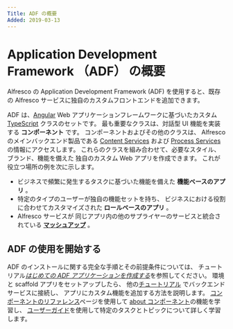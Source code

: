 ```yaml
---
Title: ADF の概要
Added: 2019-03-13
---
```


# Application Development Framework （ADF） の概要

Alfresco の Application Development Framework (ADF) を使用すると、既存の Alfresco サービスに独自のカスタムフロントエンドを追加できます。

ADF は、[Angular](https://angular.io/) Web アプリケーションフレームワークに基づいたカスタム [TypeScript](https://www.typescriptlang.org/) クラスのセットです。
最も重要なクラスは、対話型 UI 機能を実装する **コンポーネント** です。
コンポーネントおよびその他のクラスは、
Alfresco のメインバックエンド製品である [Content Services](https://www.alfresco.com/platform/content-services-ecm) 
および [Process Services](https://www.alfresco.com/platform/process-services-bpm) の情報にアクセスします。
これらのクラスを組み合わせて、必要なスタイル、ブランド、機能を備えた
独自のカスタム Web アプリを作成できます。
これが役立つ場所の例を次に示します。

-   ビジネスで頻繁に発生するタスクに基づいた機能を備えた **機能ベースのアプリ** 。
-   特定のタイプのユーザーが独自の機能セットを持ち、
    ビジネスにおける役割に合わせてカスタマイズされた **ロールベースのアプリ** 。
-   Alfresco サービスが
    同じアプリ内の他のサプライヤーのサービスと統合されている [**マッシュアップ**](https://whatis.techtarget.com/definition/mash-up) 。

## ADF の使用を開始する

ADF のインストールに関する完全な手順とその前提条件については、
チュートリアル[_はじめての ADF アプリケーションを作成する_](../tutorials/creating-your-first-adf-application.md)を参照してください。
環境と scaffold アプリをセットアップしたら、
他の[チュートリアル](../tutorials/README.md) でバックエンドサービスに接続し、
アプリにカスタム機能を追加する方法を説明します。
[コンポーネントのリファレンス](../README.md)ページを使用して
[about コンポーネント](../core/components/about.component.md)の機能を学習し、
[ユーザーガイド](../user-guide/README.md)を使用して特定のタスクとトピックについて詳しく学習します。
